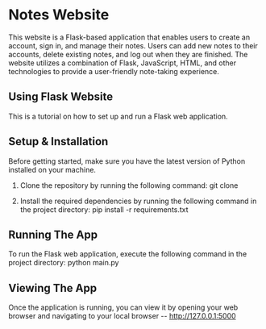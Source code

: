 # Notes Website
This website is a Flask-based application that enables users to create an account, sign in, and manage their notes. Users can add new notes to their accounts, delete existing notes, and log out when they are finished. The website utilizes a combination of Flask, JavaScript, HTML, and other technologies to provide a user-friendly note-taking experience.

## Using Flask Website

This is a tutorial on how to set up and run a Flask web application.

## Setup & Installation

Before getting started, make sure you have the latest version of Python installed on your machine.

1. Clone the repository by running the following command: git clone <repo-url>

2. Install the required dependencies by running the following command in the project directory: pip install -r requirements.txt

   
## Running The App

To run the Flask web application, execute the following command in the project directory: python main.py


## Viewing The App

Once the application is running, you can view it by opening your web browser and navigating to your local browser -- http://127.0.0.1:5000






